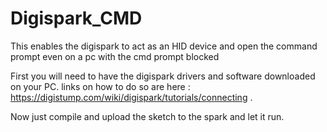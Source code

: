 # Digispark_CMD
This enables the digispark to act as an HID device and open the command prompt even on a pc with the cmd prompt blocked

First you will need to have the digispark drivers and software downloaded on your PC.
  links on how to do so are here : https://digistump.com/wiki/digispark/tutorials/connecting .
  
Now just compile and upload the sketch to the spark and let it run.
